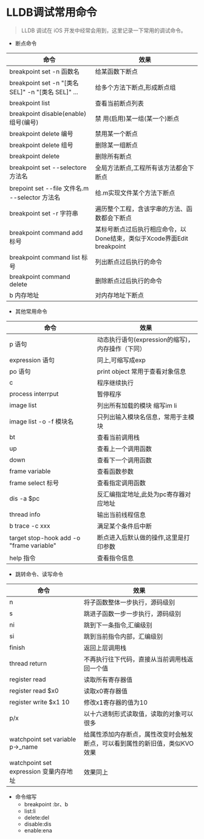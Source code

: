 # LLDB调试常用命令

> LLDB 调试在 iOS 开发中经常会用到，这里记录一下常用的调试命令。

- 断点命令

|命令|效果|
|---|---|
|breakpoint set -n 函数名|给某函数下断点|
|breakpoint set -n "[类名 SEL]" -n "[类名 SEL]" ...|给多个方法下断点,形成断点组|
|breakpoint list|查看当前断点列表|
|breakpoint disable(enable)组号(编号) |禁 用(启用)某一组(某一个)断点|
|breakpoint delete 编号|禁用某一个断点|
|breakpoint delete 组号|删除某一组断点|
|breakpoint delete|删除所有断点|
|breakpoint set --selectore 方法名|全局方法断点,工程所有该方法都会下断点|
|brepoint set --file 文件名.m --selector 方法名|给.m实现文件某个方法下断点|
|breakpoint set -r 字符串|遍历整个工程，含该字串的方法、函数都会下断点|
|breakpoint command add 标号|某标号断点过后执行相应命令，以Done结束，类似于Xcode界面Edit breakpoint|
|breakpoint command list 标号|列出断点过后执行的命令|
|breakpoint command delete|删除断点过后执行的命令|
|b 内存地址|对内存地址下断点|


- 其他常用命令

|命令|效果|
|---|---|
|p 语句|动态执行语句(expression的缩写)，内存操作（下同）|
|expression 语句|同上,可缩写成exp|
|po 语句|print object 常用于查看对象信息|
| c |程序继续执行|
|process interrput|暂停程序|
|image list|列出所有加载的模块 缩写im li|
|image list -o -f 模块名|只列出输入模块名信息，常用于主模块|
|bt|查看当前调用栈|
|up|查看上一个调用函数|
|down|查看下一个调用函数|
|frame variable|查看函数参数|
|frame select 标号|查看指定调用函数|
|dis -a $pc|反汇编指定地址,此处为pc寄存器对应地址|
|thread info|输出当前线程信息|
|b trace -c xxx|满足某个条件后中断|
|target stop-hook add -o "frame variable"|断点进入后默认做的操作,这里是打印参数|
|help 指令|查看指令信息|

- 跳转命令、读写命令

|命令|效果|
|---|---|
| n |将子函数整体一步执行，源码级别|
| s |跳进子函数一步一步执行，源码级别|
| ni |跳到下一条指令,汇编级别|
| si |跳到当前指令内部，汇编级别|
| finish |返回上层调用栈|
|thread return|不再执行往下代码，直接从当前调用栈返回一个值|
|register read|读取所有寄存器值|
|register read $x0|读取x0寄存器值|
|register write $x1 10|修改x1寄存器的值为10|
|p/x|以十六进制形式读取值，读取的对象可以很多|
|watchpoint set variable p->_name|给属性添加内存断点，属性改变时会触发断点，可以看到属性的新旧值，类似KVO效果|
|watchpoint set expression 变量内存地址|效果同上|

- 命令缩写
	- breakpoint :br、b
	- list:li
	- delete:del
	- disable:dis
	- enable:ena